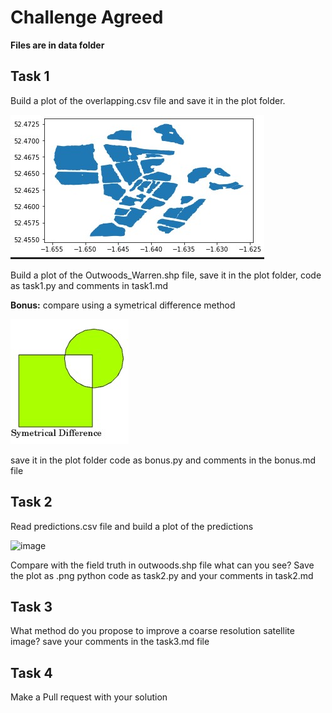 # Challenge Agreed

**Files are in data folder**

## Task 1

Build a plot of the overlapping.csv file and save it in the plot folder.

![image](https://github.com/Agreed-Earth-LTD/challenge/blob/cc2d7232695dce9660b6468f579c8a321ec7f284/img/outwoods.jpg)

Build a plot of the Outwoods_Warren.shp file, save it in the plot folder, code as task1.py and comments in task1.md

**Bonus:** compare using a symetrical difference method

![image](https://github.com/Agreed-Earth-LTD/challenge/blob/45f7cb9cc981ea71e57d4ac5203d5315ab7f59fc/img/sd.jpg)

save it in the plot folder code as bonus.py and comments in the bonus.md file

## Task 2

Read predictions.csv file  and build a plot of the predictions

![image](https://user-images.githubusercontent.com/13650586/178600845-d610a539-f5d2-408c-88bc-36cc096a62a9.png)

Compare with the field truth in outwoods.shp file what can you see? 
Save the plot as .png python code as task2.py and your comments in task2.md

## Task 3

What method do you propose to improve a coarse resolution satellite image?
save your comments in the task3.md file

## Task 4

Make a Pull request with your solution


